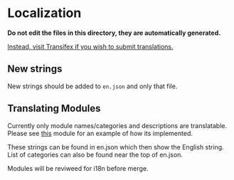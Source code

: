 # Localization

**Do not edit the files in this directory, they are automatically generated.**

[Instead, visit Transifex if you wish to submit translations.](https://www.transifex.com/reddit-enhancement-suite/reddit-enhancement-suite/)

## New strings

New strings should be added to `en.json` and only that file.

## Translating Modules

Currently only module names/categories and descriptions are translatable. Please see [this](https://github.com/honestbleeps/Reddit-Enhancement-Suite/blob/master/lib/modules/commentHidePersistor.js) module for an example of how its implemented.

These strings can be found in en.json which then show the English string. List of categories can also be found near the top of en.json. 

Modules will be reviweed for i18n before merge.